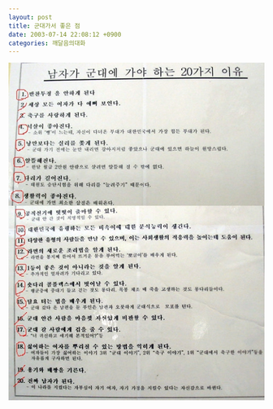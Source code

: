 ```yaml
---
layout: post
title: 군대가서 좋은 점
date: 2003-07-14 22:08:12 +0900
categories: 깨달음의대화
---
```

<img src="./files/attach/images/198/300/001/1058188092.jpg" border="0" alt="" />